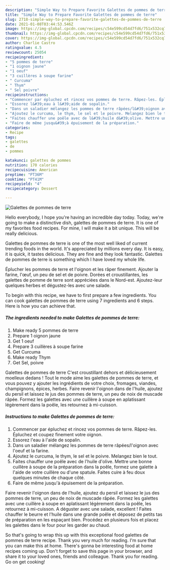 ```yaml
---
description: "Simple Way to Prepare Favorite Galettes de pommes de terre"
title: "Simple Way to Prepare Favorite Galettes de pommes de terre"
slug: 2718-simple-way-to-prepare-favorite-galettes-de-pommes-de-terre
date: 2021-01-08T03:44:53.546Z
image: https://img-global.cpcdn.com/recipes/c54e599cd54d7fd6/751x532cq70/galettes-de-pommes-de-terre-photo-principale-de-la-recette.jpg
thumbnail: https://img-global.cpcdn.com/recipes/c54e599cd54d7fd6/751x532cq70/galettes-de-pommes-de-terre-photo-principale-de-la-recette.jpg
cover: https://img-global.cpcdn.com/recipes/c54e599cd54d7fd6/751x532cq70/galettes-de-pommes-de-terre-photo-principale-de-la-recette.jpg
author: Charlie Castro
ratingvalue: 4.5
reviewcount: 25054
recipeingredient:
- "5 pommes de terre"
- "1 oignon jaune"
- "1 oeuf"
- "3 cuillères à soupe farine"
- " Curcuma"
- " Thym"
- " Sel poivre"
recipeinstructions:
- "Commencer par épluchez et rincez vos pommes de terre. Râpez-les. Épluchez et coupez finement votre oignon."
- "Essorez l&#39;eau à l&#39;aide de sopalin."
- "Dans un saladier mélangez les pommes de terre râpées/l&#39;oignon avec l&#39;oeuf et la farine."
- "Ajoutez le curcuma, le thym, le sel et le poivre. Melangez bien le tout."
- "Faites chauffer une poêle avec de l&#39;huile d&#39;olive. Mettre une bonne cuillère à soupe de la préparation dans la poêle, formez une galette à l&#39;aide de votre cuillère ou d&#39;une spatule. Faites cuire à feu doux quelques minutes de chaque côté."
- "Faire de même jusqu&#39;à épuisement de la préparation."
categories:
- Recipe
tags:
- galettes
- de
- pommes

katakunci: galettes de pommes 
nutrition: 170 calories
recipecuisine: American
preptime: "PT36M"
cooktime: "PT41M"
recipeyield: "4"
recipecategory: Dessert

---
```



![Galettes de pommes de terre](https://img-global.cpcdn.com/recipes/c54e599cd54d7fd6/751x532cq70/galettes-de-pommes-de-terre-photo-principale-de-la-recette.jpg)

Hello everybody, I hope you're having an incredible day today. Today, we're going to make a distinctive dish, galettes de pommes de terre. It is one of my favorites food recipes. For mine, I will make it a bit unique. This will be really delicious.

Galettes de pommes de terre is one of the most well liked of current trending foods in the world. It's appreciated by millions every day. It is easy, it is quick, it tastes delicious. They are fine and they look fantastic. Galettes de pommes de terre is something which I have loved my whole life.

Éplucher les pommes de terre et l&#39;oignon et les râper finement. Ajouter la farine, l&#39;œuf, un peu de sel et de poivre. Dorées et croustillantes, les galettes de pomme de terre sont appréciées dans le Nord-est. Ajoutez-leur quelques herbes et dégustez-les avec une salade.


To begin with this recipe, we have to first prepare a few ingredients. You can cook galettes de pommes de terre using 7 ingredients and 6 steps. Here is how you can achieve that.

<!--inarticleads1-->

##### The ingredients needed to make Galettes de pommes de terre:

1. Make ready 5 pommes de terre
1. Prepare 1 oignon jaune
1. Get 1 oeuf
1. Prepare 3 cuillères à soupe farine
1. Get  Curcuma
1. Make ready  Thym
1. Get  Sel, poivre


Galettes de pommes de terre C&#39;est croustillant dehors et délicieusement moelleux dedans ! Tout le mode aime les galettes de pommes de terre, et vous pouvez y ajouter les ingrédients de votre choix, fromages, viandes, champignons, épices, herbes. Faire revenir l&#39;oignon dans de l&#39;huile, ajoutez du persil et laissez le jus des pommes de terre, un peu de noix de muscade râpée. Formez les galettes avec une cuillère à soupe en aplatissant légèrement dans la poêle, les retournez à mi-cuisson. 

<!--inarticleads2-->

##### Instructions to make Galettes de pommes de terre:

1. Commencer par épluchez et rincez vos pommes de terre. Râpez-les. Épluchez et coupez finement votre oignon.
1. Essorez l&#39;eau à l&#39;aide de sopalin.
1. Dans un saladier mélangez les pommes de terre râpées/l&#39;oignon avec l&#39;oeuf et la farine.
1. Ajoutez le curcuma, le thym, le sel et le poivre. Melangez bien le tout.
1. Faites chauffer une poêle avec de l&#39;huile d&#39;olive. Mettre une bonne cuillère à soupe de la préparation dans la poêle, formez une galette à l&#39;aide de votre cuillère ou d&#39;une spatule. Faites cuire à feu doux quelques minutes de chaque côté.
1. Faire de même jusqu&#39;à épuisement de la préparation.


Faire revenir l&#39;oignon dans de l&#39;huile, ajoutez du persil et laissez le jus des pommes de terre, un peu de noix de muscade râpée. Formez les galettes avec une cuillère à soupe en aplatissant légèrement dans la poêle, les retournez à mi-cuisson. A déguster avec une salade, excellent ! Faites chauffer le beurre et l&#39;huile dans une grande poêle et déposez de petits tas de préparation en les espaçant bien. Procédez en plusieurs fois et placez les galettes dans le four pour les garder au chaud. 

So that's going to wrap this up with this exceptional food galettes de pommes de terre recipe. Thank you very much for reading. I'm sure that you can make this at home. There's gonna be interesting food at home recipes coming up. Don't forget to save this page in your browser, and share it to your loved ones, friends and colleague. Thank you for reading. Go on get cooking!
